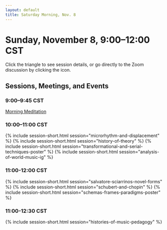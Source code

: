 ```yaml
---
layout: default
title: Saturday Morning, Nov. 8
---
```


# Sunday, November 8, 9:00–12:00 CST

Click the triangle to see session details, or go directly to the Zoom discussion by clicking the <i class="fas fa-video"></i> icon.

## Sessions, Meetings, and Events

### 9:00–9:45 CST
<p class="non-session"><a href="">Morning Meditation</a></p>

### 10:00–11:00 CST
{% include session-short.html session="microrhythm-and-displacement" %}
{% include session-short.html session="history-of-theory" %}
{% include session-short.html session="transformational-and-serial-techniques-poster" %}
{% include session-short.html session="analysis-of-world-music-ig" %}


### 11:00-12:00 CST
{% include session-short.html session="salvatore-sciarrinos-novel-forms" %}
{% include session-short.html session="schubert-and-chopin" %}
{% include session-short.html session="schemas-frames-paradigms-poster" %}

### 11:00-12:30 CST
{% include session-short.html session="histories-of-music-pedagogy" %}

